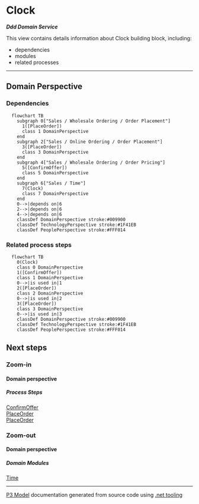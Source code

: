 ﻿
# Clock

***Ddd Domain Service***  

This view contains details information about Clock building block, including:
- dependencies
- modules
- related processes  

---



## Domain Perspective


### Dependencies

```mermaid
  flowchart TB
    subgraph 0["Sales / Wholesale Ordering / Order Placement"]
      1([PlaceOrder])
      class 1 DomainPerspective
    end
    subgraph 2["Sales / Online Ordering / Order Placement"]
      3([PlaceOrder])
      class 3 DomainPerspective
    end
    subgraph 4["Sales / Wholesale Ordering / Order Pricing"]
      5([ConfirmOffer])
      class 5 DomainPerspective
    end
    subgraph 6["Sales / Time"]
      7(Clock)
      class 7 DomainPerspective
    end
    0-->|depends on|6
    2-->|depends on|6
    4-->|depends on|6
    classDef DomainPerspective stroke:#009900
    classDef TechnologyPerspective stroke:#1F41EB
    classDef PeoplePerspective stroke:#FFF014
```

### Related process steps

```mermaid
  flowchart TB
    0(Clock)
    class 0 DomainPerspective
    1([ConfirmOffer])
    class 1 DomainPerspective
    0-->|is used in|1
    2([PlaceOrder])
    class 2 DomainPerspective
    0-->|is used in|2
    3([PlaceOrder])
    class 3 DomainPerspective
    0-->|is used in|3
    classDef DomainPerspective stroke:#009900
    classDef TechnologyPerspective stroke:#1F41EB
    classDef PeoplePerspective stroke:#FFF014
```

## Next steps


### Zoom-in


#### Domain perspective


##### Process Steps

[ConfirmOffer](../WholesaleOrdering/OrderPricing/ConfirmOffer.md)  
[PlaceOrder](../OnlineOrdering/OrderPlacement/PlaceOrder.md)  
[PlaceOrder](../WholesaleOrdering/OrderPlacement/PlaceOrder.md)  

### Zoom-out


#### Domain perspective


##### Domain Modules

[Time](Time.md)  

---

[P3 Model](https://github.com/P3-model/P3-model) documentation generated from source code using [.net tooling](https://github.com/P3-model/P3-model-dotnet)